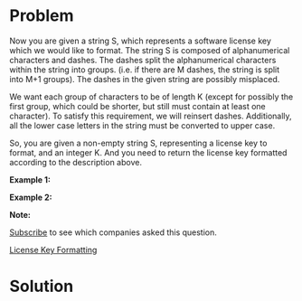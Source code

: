 
# Problem

Now you are given a string S, which represents a software license key which we
would like to format. The string S is composed of alphanumerical characters
and dashes. The dashes split the alphanumerical characters within the string
into groups. (i.e. if there are M dashes, the string is split into M+1
groups). The dashes in the given string are possibly misplaced.

We want each group of characters to be of length K (except for possibly the
first group, which could be shorter, but still must contain at least one
character). To satisfy this requirement, we will reinsert dashes.
Additionally, all the lower case letters in the string must be converted to
upper case.

So, you are given a non-empty string S, representing a license key to format,
and an integer K. And you need to return the license key formatted according
to the description above.

**Example 1:**  

**Example 2:**  

**Note:**  

[Subscribe](/subscribe/) to see which companies asked this question.



[License Key Formatting](https://leetcode.com/problems/license-key-formatting)

# Solution



